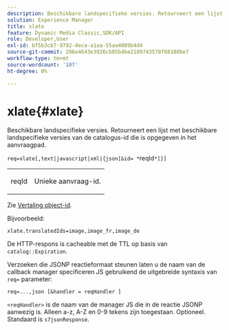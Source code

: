 ```yaml
---
description: Beschikbare landspecifieke versies. Retourneert een lijst met beschikbare landspecifieke versies van de catalogus-id die is opgegeven in het aanvraagpad.
solution: Experience Manager
title: xlate
feature: Dynamic Media Classic,SDK/API
role: Developer,User
exl-id: bf5b3cb7-9792-4eca-a1aa-55aa4089b4d4
source-git-commit: 206e4643e3926cb85b4be2189743578f88180be7
workflow-type: tm+mt
source-wordcount: '107'
ht-degree: 0%

---
```


# xlate{#xlate}

Beschikbare landspecifieke versies. Retourneert een lijst met beschikbare landspecifieke versies van de catalogus-id die is opgegeven in het aanvraagpad.

`req=xlate[,text|javascript|xml|{json[&id= *`reqId`*]}]`

<table id="simpletable_8970A3A5A64F4DC2B184E251993390C5"> 
 <tr class="strow"> 
  <td class="stentry"> <p><span class="codeph"><span class="varname"> reqId</span></span> </p> </td> 
  <td class="stentry"> <p>Unieke aanvraag-id. </p></td> 
 </tr> 
</table>

Zie [Vertaling object-id](../../../../../../is-api/http-ref/image-serving-api-ref/c-http-protocol-reference/c-syntax-and-features/r-object-id-translation.md#reference-cf3e34e6cbb346d69ded9982bfdef414).

Bijvoorbeeld:

`xlate.translatedIds=image,image_fr,image_de`

De HTTP-respons is cacheable met de TTL op basis van `catalog::Expiration`.

Verzoeken die JSONP reactieformaat steunen laten u de naam van de callback manager specificeren JS gebruikend de uitgebreide syntaxis van `req=` parameter:

`req=...,json [&handler = reqHandler ]`

`<reqHandler>` is de naam van de manager JS die in de reactie JSONP aanwezig is. Alleen a-z, A-Z en 0-9 tekens zijn toegestaan. Optioneel. Standaard is `s7jsonResponse`.
